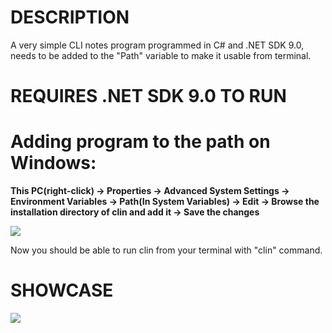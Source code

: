 # DESCRIPTION
A very simple CLI notes program programmed in C# and .NET SDK 9.0, needs to be added to the "Path" variable to make it usable from terminal.

# REQUIRES .NET SDK 9.0 TO RUN

# Adding program to the path on Windows:

**This PC(right-click) -> Properties -> Advanced System Settings -> Environment Variables -> Path(In System Variables) -> Edit -> Browse the installation directory of clin and add it -> Save the changes**

![](https://github.com/reekta92/clin/blob/main/path.gif)

Now you should be able to run clin from your terminal with "clin" command.

# SHOWCASE

![](![](https://github.com/reekta92/clin/blob/main/showcase.gif))
